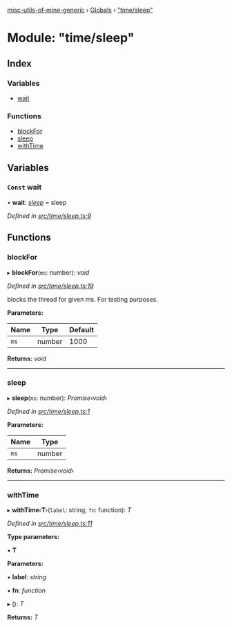 [misc-utils-of-mine-generic](../README.md) › [Globals](../globals.md) › ["time/sleep"](_time_sleep_.md)

# Module: "time/sleep"

## Index

### Variables

* [wait](_time_sleep_.md#const-wait)

### Functions

* [blockFor](_time_sleep_.md#blockfor)
* [sleep](_time_sleep_.md#sleep)
* [withTime](_time_sleep_.md#withtime)

## Variables

### `Const` wait

• **wait**: *[sleep](_time_sleep_.md#sleep)* = sleep

*Defined in [src/time/sleep.ts:9](https://github.com/cancerberoSgx/misc-utils-of-mine/blob/31c2f04/misc-utils-of-mine-generic/src/time/sleep.ts#L9)*

## Functions

###  blockFor

▸ **blockFor**(`ms`: number): *void*

*Defined in [src/time/sleep.ts:19](https://github.com/cancerberoSgx/misc-utils-of-mine/blob/31c2f04/misc-utils-of-mine-generic/src/time/sleep.ts#L19)*

blocks the thread for given ms. For testing purposes.

**Parameters:**

Name | Type | Default |
------ | ------ | ------ |
`ms` | number | 1000 |

**Returns:** *void*

___

###  sleep

▸ **sleep**(`ms`: number): *Promise‹void›*

*Defined in [src/time/sleep.ts:1](https://github.com/cancerberoSgx/misc-utils-of-mine/blob/31c2f04/misc-utils-of-mine-generic/src/time/sleep.ts#L1)*

**Parameters:**

Name | Type |
------ | ------ |
`ms` | number |

**Returns:** *Promise‹void›*

___

###  withTime

▸ **withTime**‹**T**›(`label`: string, `fn`: function): *T*

*Defined in [src/time/sleep.ts:11](https://github.com/cancerberoSgx/misc-utils-of-mine/blob/31c2f04/misc-utils-of-mine-generic/src/time/sleep.ts#L11)*

**Type parameters:**

▪ **T**

**Parameters:**

▪ **label**: *string*

▪ **fn**: *function*

▸ (): *T*

**Returns:** *T*
